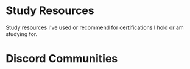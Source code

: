 # Study Resources
Study resources I've used or recommend for certifications I hold or am studying for.

# Discord Communities
